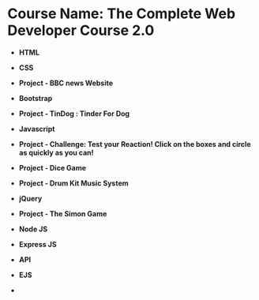 # Course Name: The Complete Web Developer Course 2.0

- **HTML**

- **CSS**

- **Project - BBC news Website**

- **Bootstrap**

- **Project - TinDog : Tinder For Dog**

- **Javascript**

- **Project - Challenge: Test your Reaction! Click on the boxes and circle as quickly as you can!**	

- **Project - Dice Game**

- **Project - Drum Kit Music System**

- **jQuery**

- **Project - The Simon Game**

- **Node JS**

- **Express JS**

- **API**

- **EJS**

-